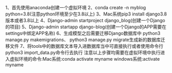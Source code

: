 1、首先使用anaconda创建一个虚拟环境
2、conda create -n myblog python=3.8(注意python环境至少在3.8以上)
3、Mac系统pip3 install django3.8版本或者3.8以上
4、Django-admin startproject django_blog(创建一个Django的项目)
5、Django-admin startapp django-blog(创建一个Django的APP需要在settings中绑定APP名称)
6、生成模型之后需要迁移Django数据库中 python3 manage.py makemigrations、 python3 manage.py migrate生成新的数据库迁移文件
7、将tools中的数据库文本导入进数据库当中可直接执行或者使用命令行 python3 import_data.py命令行去执行
注意以上步骤均需要在虚拟环境中执行进入虚拟环境的命令:Mac系统:conda activate myname windows系统:activate myname